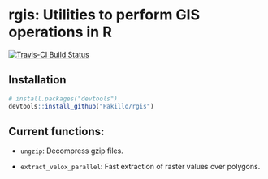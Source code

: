 
<!-- README.md is generated from README.Rmd. Please edit that file -->

# rgis: Utilities to perform GIS operations in R

<!-- badges: start -->

[![Travis-CI Build
Status](https://travis-ci.org/Pakillo/rgis.svg?branch=master)](https://travis-ci.org/Pakillo/rgis)
<!-- badges: end -->

## Installation

``` r
# install.packages("devtools")
devtools::install_github("Pakillo/rgis")
```

## Current functions:

  - `ungzip`: Decompress gzip files.

  - `extract_velox_parallel`: Fast extraction of raster values over
    polygons.
